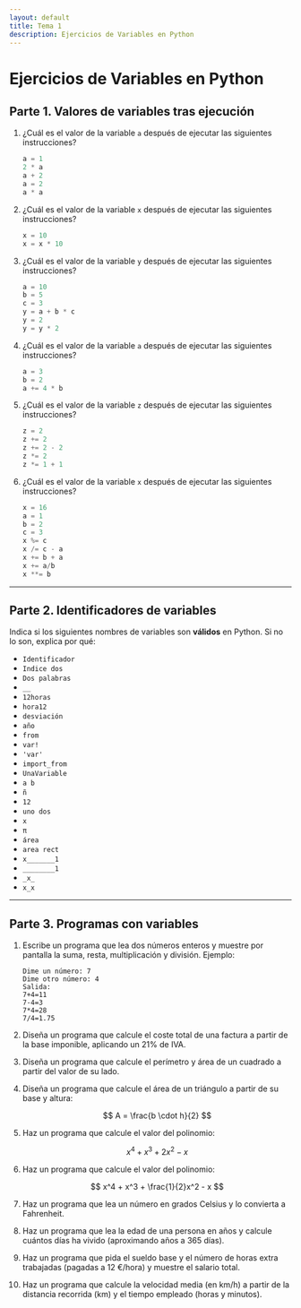```yaml
---
layout: default
title: Tema 1
description: Ejercicios de Variables en Python
---
```


# Ejercicios de Variables en Python

## Parte 1. Valores de variables tras ejecución

1. ¿Cuál es el valor de la variable `a` después de ejecutar las siguientes instrucciones?
   ```python
   a = 1
   2 * a
   a + 2
   a = 2
   a * a
   ```

2. ¿Cuál es el valor de la variable `x` después de ejecutar las siguientes instrucciones?
   ```python
   x = 10
   x = x * 10
   ```

3. ¿Cuál es el valor de la variable `y` después de ejecutar las siguientes instrucciones?
   ```python
   a = 10
   b = 5
   c = 3
   y = a + b * c
   y = 2
   y = y * 2
   ```

4. ¿Cuál es el valor de la variable `a` después de ejecutar las siguientes instrucciones?
   ```python
   a = 3
   b = 2
   a += 4 * b
   ```

5. ¿Cuál es el valor de la variable `z` después de ejecutar las siguientes instrucciones?
   ```python
   z = 2
   z += 2
   z += 2 - 2
   z *= 2
   z *= 1 + 1
   ```

6. ¿Cuál es el valor de la variable `x` después de ejecutar las siguientes instrucciones?
   ```python
   x = 16
   a = 1
   b = 2
   c = 3
   x %= c
   x /= c - a
   x += b + a
   x += a/b
   x **= b
   ```

---

## Parte 2. Identificadores de variables

Indica si los siguientes nombres de variables son **válidos** en Python. Si no lo son, explica por qué:

- `Identificador`
- `Indice dos`
- `Dos palabras`
- `__`
- `12horas`
- `hora12`
- `desviación`
- `año`
- `from`
- `var!`
- `'var'`
- `import_from`
- `UnaVariable`
- `a b`
- `ñ`
- `12`
- `uno dos`
- `x`
- `π`
- `área`
- `area rect`
- `x_______1`
- `________1`
- `_x_`
- `x_x`

---

## Parte 3. Programas con variables

1. Escribe un programa que lea dos números enteros y muestre por pantalla la suma, resta, multiplicación y división. Ejemplo:
   ```text
   Dime un número: 7
   Dime otro número: 4
   Salida:
   7+4=11
   7-4=3
   7*4=28
   7/4=1.75
   ```

2. Diseña un programa que calcule el coste total de una factura a partir de la base imponible, aplicando un 21% de IVA.

3. Diseña un programa que calcule el perímetro y área de un cuadrado a partir del valor de su lado.

4. Diseña un programa que calcule el área de un triángulo a partir de su base y altura:

   $$
   A = \frac{b \cdot h}{2}
   $$

5. Haz un programa que calcule el valor del polinomio:

   $$
   x^4 + x^3 + 2x^2 - x
   $$

6. Haz un programa que calcule el valor del polinomio:

   $$
   x^4 + x^3 + \frac{1}{2}x^2 - x
   $$

7. Haz un programa que lea un número en grados Celsius y lo convierta a Fahrenheit.

8. Haz un programa que lea la edad de una persona en años y calcule cuántos días ha vivido (aproximando años a 365 días).

9. Haz un programa que pida el sueldo base y el número de horas extra trabajadas (pagadas a 12 €/hora) y muestre el salario total.

10. Haz un programa que calcule la velocidad media (en km/h) a partir de la distancia recorrida (km) y el tiempo empleado (horas y minutos).
